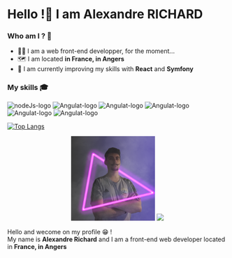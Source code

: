 <h1>Hello !👋 I am Alexandre RICHARD </h1>

<h3>Who am I ? 🤔</h3>

<ul>
  <li>👨‍💻 I am a web front-end developper, for the moment...</li>
  <li>🗺️ I am located <b>in France, in Angers</b></li>
  <li>🧠 I am currently improving my skills with <b>React</b> and <b>Symfony</b></li>
</ul>

<h3>My skills 🎓</h3>

<img src="https://img.shields.io/badge/Node.js-339933?style=for-the-badge&logo=nodedotjs&logoColor=white" alt="nodeJs-logo"/>
<img src="https://img.shields.io/badge/Angular-DD0031?style=for-the-badge&logo=angular&logoColor=white" alt="Angulat-logo" />
<img src="https://img.shields.io/badge/Angular-DD0031?style=for-the-badge&logo=angular&logoColor=white" alt="Angulat-logo" />
<img src="https://img.shields.io/badge/Angular-DD0031?style=for-the-badge&logo=angular&logoColor=white" alt="Angulat-logo" />
<img src="https://img.shields.io/badge/Angular-DD0031?style=for-the-badge&logo=angular&logoColor=white" alt="Angulat-logo" />
<img src="https://img.shields.io/badge/Angular-DD0031?style=for-the-badge&logo=angular&logoColor=white" alt="Angulat-logo" />




[![Top Langs](https://github-readme-stats.vercel.app/api/top-langs/?username=AlexandreRichrd&theme=material-palenight)](https://github.com/anuraghazra/github-readme-stats)
  
  
<p align="center">
  <img src="https://github.com/AlexandreRichrd/AlexandreRichrd/blob/main/img/PPNeon.png" width="192px"/>
  <img src="https://github-readme-stats.vercel.app/api?username=AlexandreRichrd&show_icons=true&theme=material-palenight" />
</p>

<p>
  Hello and wecome on my profile 😁 !<br>
  My name is <b>Alexandre Richard</b> and I am a front-end web developer located in <b>France, in Angers</b>  
</p>

 <!--
<p>
  <img src="https://github-readme-stats.vercel.app/api/top-langs/?username=AlexandreRichrd&layout=compact" />
</p>
 
**AlexandreRichrd/AlexandreRichrd** is a ✨ _special_ ✨ repository because its `README.md` (this file) appears on your GitHub profile.

Here are some ideas to get you started:

- 🔭 I’m currently working on ...
- 🌱 I’m currently learning ...
- 👯 I’m looking to collaborate on ...
- 🤔 I’m looking for help with ...
- 💬 Ask me about ...
- 📫 How to reach me: ...
- 😄 Pronouns: ...
- ⚡ Fun fact: ...
-->

